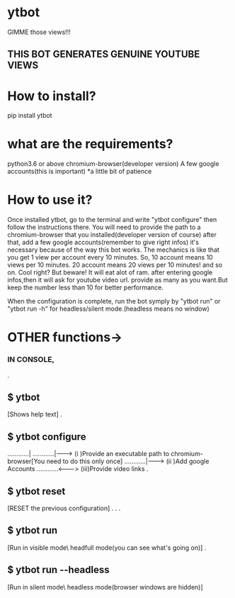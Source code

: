 # ytbot
GIMME those views!!!


## THIS BOT GENERATES GENUINE YOUTUBE VIEWS ##

# How to install?

pip install ytbot

# what are the requirements?

python3.6 or above 
chromium-browser(developer version) 
A few google accounts(this is important) 
*a little bit of patience




# How to use it?

Once installed ytbot, go to the terminal and write "ytbot configure" then follow the instructions there. 
You will need to provide the path to a chromium-browser that you installed(developer version of course) after that, add a few google accounts(remember to give right infos) it's necessary because of the way this bot works. 
The mechanics is like that you get 1 view per account every 10 minutes. So, 10 account means 10 views per 10 minutes. 20 account means 20 views per 10 minutes! and so on. Cool right? But beware! It will eat alot of ram.
after entering google infos,then it will ask for youtube video url. provide as many as you want.But keep the number less than 10 for better performance.

When the configuration is complete, run the bot symply by "ytbot run" or "ytbot run -h" for headless/silent mode.(headless means no window)

# OTHER functions->
### IN CONSOLE,
.
## $ ytbot
[Shows help text]
.
## $ ytbot configure
............|
............|---> (i  )Provide an executable path to chromium-browser[You need to do this only once]
............|---> (ii )Add google Accounts
............<---> (iii)Provide video links
.
## $ ytbot reset
[RESET the previous configuration]
.
.
.
## $ ytbot run 
[Run in visible mode\ headfull mode(you can see what's going on)]
.
## $ ytbot run --headless
[Run in silent mode\ headless mode(browser windows are hidden)]




            

